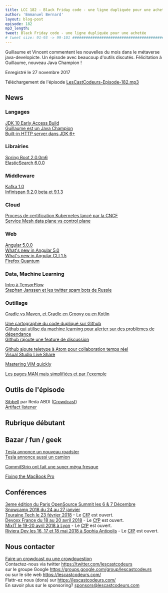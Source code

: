 ```yaml
---
title: LCC 182 - Black Friday code - une ligne dupliquée pour une achetée
author: 'Emmanuel Bernard'
layout: blog-post
episode: 182
mp3_length:
tweet: Black Friday code - une ligne dupliquée pour une achetée
# tweet size: 91-93 -> 99-101 #######################################################################
---
```

Guillaume et Vincent commentent les nouvelles du mois dans le métaverse java-developicte.
Un épisode avec beaucoup d'outils discutés.
Félicitation à Guillaume, nouveau Java Champion !

Enregistré le 27 novembre 2017

Téléchargement de l'épisode [LesCastCodeurs-Episode-182.mp3](http://traffic.libsyn.com/lescastcodeurs/LesCastCodeurs-Episode-182.mp3)

## News

### Langages

[JDK 10 Early Access Build](http://jdk.java.net/10/)  
[Guillaume est un Java Champion](https://twitter.com/Java_Champions/status/933194279412891648)  
[Built-in HTTP server dans JDK 6+](http://glaforge.appspot.com/article/the-jdk-built-in-web-server-with-apache-groovy)  

### Librairies

[Spring Boot 2.0.0m6](https://spring.io/blog/2017/11/06/spring-boot-2-0-0-m6-available-now)  
[ElasticSearch 6.0.0](https://www.elastic.co/blog/elasticsearch-6-0-0-released?blade=tw&hulk=social)  

### Middleware

[Kafka 1.0](https://www.confluent.io/blog/apache-kafka-goes-1-0/)  
[Infinispan 9.2.0 beta et 9.1.3](http://blog.infinispan.org/2017/11/infinispan-920beta1-and-913final-have.html)

### Cloud

[Process de certification Kubernetes lancé par la CNCF](https://thenewstack.io/cncf-introduces-c/)  
[Service Mesh data plane vs control plane](https://medium.com/@mattklein123/service-mesh-data-plane-vs-control-plane-2774e720f7fc)  

### Web

[Angular 5.0.0](https://blog.angular.io/version-5-0-0-of-angular-now-available-37e414935ced)  
[What's new in Angular 5.0](http://blog.ninja-squad.com/2017/11/02/what-is-new-angular-5/)  
[What's new in Angular CLI 1.5](http://blog.ninja-squad.com/2017/11/03/angular-cli-1.5/)  
[Firefox Quantum](https://www.wired.com/story/firefox-quantum-the-browser-built-for-2017/)  

### Data, Machine Learning

[Intro à TensorFlow](https://opensource.com/article/17/11/intro-tensorflow)  
[Stephan Janssen et les twitter spam bots de Russie](https://www.linkedin.com/pulse/twitter-spam-bots-from-russia-stephan-janssen/)  

### Outillage

[Gradle vs Maven, et Gradle en Groovy ou en Kotlin](http://glaforge.appspot.com/article/gradle-vs-maven-and-gradle-in-kotlin-or-groovy)  

[Une cartographie du code dupliqué sur Github](https://blog.acolyer.org/2017/11/20/dejavu-a-map-of-code-duplicates-on-github/)  
[Github qui utilise du machine learning pour alerter sur des problèmes de dépendance](https://thenewstack.io/github-applies-machine-learning-alert-project-dependencies/)  
[Github rajoute une feature de discussion](https://github.com/blog/2471-introducing-team-discussions)  

[Github ajoute teletype à Atom pour collaboration temps réel](https://github.com/blog/2468-introducing-teletype-for-atom-code-collaboratively-in-real-time)  
[Visual Studio Live Share](https://code.visualstudio.com/blogs/2017/11/15/live-share)  

[Mastering VIM quickly](https://jovicailic.org/mastering-vim-quickly/)  

[Les pages MAN mais simplifiées et par l'exemple](http://tldr.sh/)  


## Outils de l'épisode

[Sibbell](https://about.sibbell.com/) par Reda ABDI ([Crowdcast](https://lescastcodeurs.com/crowdcasting/))  
[Artifact listener](https://www.artifact-listener.org)  

## Rubrique débutant

## Bazar / fun / geek

[Tesla annonce un nouveau roadster](https://www.tesla.com/roadster/)  
[Tesla annonce aussi un camion](https://www.tesla.com/semi/)  

[CommitStrip ont fait une super méga fresque](https://twitter.com/doubleu06000/status/935101753632149504)  

[Fixing the MacBook Pro](https://marco.org/2017/11/24/fixing-the-macbook-pro)  

## Conférences

[3eme édition du Paris OpenSource Summit les 6 & 7 Décembre](http://www.opensourcesummit.paris/)  
[Snowcamp 2018 du 24 au 27 janvier](http://snowcamp.io)  
[Touraine Tech le 23 février 2018](https://touraine.tech/) - Le [CfP](https://tourainetech.cfp.io/#/dashboard) est ouvert.  
[Devoxx France du 18 au 20 avril 2018](https://www.devoxx.fr/) - Le [CfP](http://cfp.devoxx.fr/) est ouvert.  
[MixIT le 19-20 avril 2018 à Lyon](https://mixitconf.org) - Le [CfP](https://mix-it.cfp.io/#/dashboard) est ouvert.    
[Riviera Dev les 16, 17 et 18 mai 2018 à Sophia Antipolis](http://rivieradev.fr/) - Le [CfP](http://rivieradev.fr/cfp) est ouvert.  

## Nous contacter

[Faire un crowdcast ou une crowdquestion](https://lescastcodeurs.com/crowdcasting/)  
Contactez-nous via twitter <https://twitter.com/lescastcodeurs>  
sur le groupe Google <https://groups.google.com/group/lescastcodeurs>  
ou sur le site web <https://lescastcodeurs.com/>  
Flattr-ez nous (dons) sur <https://lescastcodeurs.com/>  
En savoir plus sur le sponsoring? <sponsors@lescastcodeurs.com>
